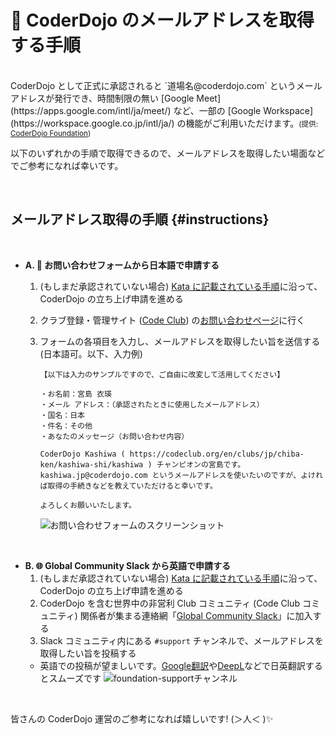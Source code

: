 # 📧 CoderDojo のメールアドレスを取得する手順
<br>
CoderDojo として正式に承認されると `道場名@coderdojo.com` というメールアドレスが発行でき、時間制限の無い [Google Meet](https://apps.google.com/intl/ja/meet/) など、一部の [Google Workspace](https://workspace.google.co.jp/intl/ja/) の機能がご利用いただけます。<small>(提供: <a href='https://codeclub.org/en/coderdojo-community'>CoderDojo Foundation</a>)</small>

以下のいずれかの手順で取得できるので、メールアドレスを取得したい場面などでご参考になれば幸いです。

<br>

## メールアドレス取得の手順 {#instructions}

<br>

- **A. 📮 お問い合わせフォームから日本語で申請する**
  1. (もしまだ承認されていない場合) [Kata に記載されている手順](/kata#startup)に沿って、CoderDojo の立ち上げ申請を進める
  2. クラブ登録・管理サイト (<a href='https://codeclub.org/en/coderdojo-community'>Code Club</a>) の[お問い合わせページ](https://codeclub.org/ja/help#contact-form)に行く
  3. フォームの各項目を入力し、メールアドレスを取得したい旨を送信する (日本語可。以下、入力例)

      ```
      【以下は入力のサンプルですので、ご自由に改変して活用してください】
      
      ・お名前：宮島 衣瑛
      ・メール アドレス：（承認されたときに使用したメールアドレス）
      ・国名：日本
      ・件名：その他
      ・あなたのメッセージ（お問い合わせ内容）
      
      CoderDojo Kashiwa ( https://codeclub.org/en/clubs/jp/chiba-ken/kashiwa-shi/kashiwa ) チャンピオンの宮島です。
      kashiwa.jp@coderdojo.com というメールアドレスを使いたいのですが、よければ取得の手続きなどを教えていただけると幸いです。
      
      よろしくお願いいたします。
      ```

      ![お問い合わせフォームのスクリーンショット](/docs/how-to-get-email.webp)

<br>

- **B. 🌐 Global Community Slack から英語で申請する**
  1. (もしまだ承認されていない場合) [Kata に記載されている手順](/kata#startup)に沿って、CoderDojo の立ち上げ申請を進める
  2. CoderDojo を含む世界中の非営利 Club コミュニティ (Code Club コミュニティ) 関係者が集まる連絡網「[Global Community Slack](/kata#global-community-slack)」に加入する
  3.  Slack コミュニティ内にある `#support` チャンネルで、メールアドレスを取得したい旨を投稿する
     - 英語での投稿が望ましいです。[Google翻訳](https://translate.google.co.jp/?hl=ja&sl=ja&tl=en&op=translate)や[DeepL](https://www.deepl.com/ja/translator)などで日英翻訳するとスムーズです
    ![foundation-supportチャンネル](https://i.gyazo.com/0931ccad2aacd0ad72e20d42913ad648.png)

<br>

皆さんの CoderDojo 運営のご参考になれば嬉しいです! (＞人＜ )✨


